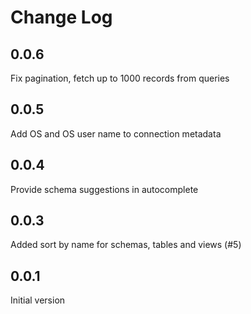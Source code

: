 # Change Log

## 0.0.6

Fix pagination, fetch up to 1000 records from queries

## 0.0.5

Add OS and OS user name to connection metadata

## 0.0.4

Provide schema suggestions in autocomplete

## 0.0.3

Added sort by name for schemas, tables and views (#5)

## 0.0.1

Initial version
